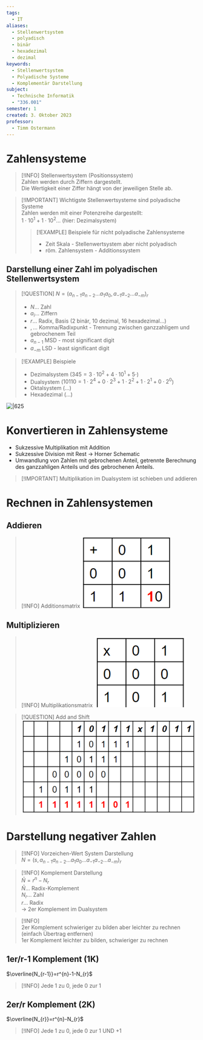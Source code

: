 ```yaml
---
tags:
  - IT
aliases:
  - Stellenwertsystem
  - polyadisch
  - binär
  - hexadezimal
  - dezimal
keywords:
  - Stellenwertsystem
  - Polyadische Systeme
  - Komplementär Darstellung
subject:
  - Technische Informatik
  - "336.001"
semester: 1
created: 3. Oktober 2023
professor:
  - Timm Ostermann
---
```

 

# Zahlensysteme

> [!INFO] Stellenwertsystem (Positionssystem)  
> Zahlen werden durch Ziffern dargestellt.  
> Die Wertigkeit einer Ziffer hängt von der jeweiligen Stelle ab.

> [!IMPORTANT] Wichtigste Stellenwertsysteme sind polyadische Systeme  
> Zahlen werden mit einer Potenzreihe dargestellt:  
> $1\cdot 10^1+1\cdot 10^2\dots$ (hier: Dezimalsystem)
>
> > [!EXAMPLE] Beispiele für nicht polyadische Zahlensysteme  
> > - Zeit Skala - Stellenwertsystem aber nicht polyadisch  
> > - röm. Zahlensystem - Additionssystem

## Darstellung einer Zahl im polyadischen Stellenwertsystem

> [!QUESTION] $N=(a_{n-1} a_{n-2}\dots  a_{1} a_{0},  a_{-1} a_{-2}\dots a_{-m})_{r}$  
> - $N\dots$ Zahl
> - $a_{i}\dots$ Ziffern  
> - $r\dots$ Radix, Basis (2 binär, 10 dezimal, 16 hexadezimal…)  
> - $,\dots$ Komma/Radixpunkt - Trennung zwischen ganzzahligem und gebrochenem Teil
> - $a_{n-1}$ MSD - most significant digit
> - $a_{-m}$ LSD - least significant digit

> [!EXAMPLE] Beispiele
> - Dezimalsystem ($345 = 3\cdot 10^2+4\cdot 10^1+5\cdot$)
> - Dualsystem ($10110=1\cdot 2^{4}+0\cdot 2^{3}+1\cdot 2^{2}+1\cdot 2^1 +0\cdot 2^0$)
> - Oktalsystem (…)
> - Hexadezimal (…)

![|625](assets/Pasted%20image%2020231003162318.png)

# Konvertieren in Zahlensysteme

- Sukzessive Multiplikation mit Addition
- Sukzessive Division mit Rest $\to$ Horner Schematic
- Umwandlung von Zahlen mit gebrochenen Anteil, getrennte Berechnung des ganzzahligen Anteils und des gebrochenen Anteils.

> [!IMPORTANT] Multiplikation im Dualsystem ist schieben und addieren

# Rechnen in Zahlensystemen

## Addieren

> [!INFO] Additionsmatrix
> ![](assets/Pasted%20image%2020231010122745.png)

## Multiplizieren 

> [!INFO] Multiplikationsmatrix
> ![](assets/Pasted%20image%2020231010122811.png)

> [!QUESTION] Add and Shift
> ![](assets/Pasted%20image%2020231010122432.png)

# Darstellung negativer Zahlen

> [!INFO] Vorzeichen-Wert System Darstellung  
> $N=(s,a_{n-1}a_{n-2}\dots a_{1}a_{0}\dots a_{-1}a_{-2}\dots a_{-m})_{r}$

> [!INFO] Komplement Darstellung  
> $\bar{N} = r^{n}-N_{r}$  
> $\bar{N}\dots$ Radix-Komplement  
> $N_{r}\dots$ Zahl  
> $r\dots$ Radix  
> $\to$ 2er Komplement im Dualsystem

> [!INFO]  
> 2er Komplement schwieriger zu bilden aber leichter zu rechnen (einfach Übertrag entfernen)  
> 1er Komplement leichter zu bilden, schwieriger zu rechnen

## 1er/r-1 Komplement (1K)

$\overline{N_{r-1}}=r^{n}-1-N_{r}$

> [!INFO] Jede $1$ zu $0$, jede $0$ zur $1$

## 2er/r Komplement (2K)

$\overline{N_{r}}=r^{n}-N_{r}$

> [!INFO] Jede $1$ zu $0$, jede $0$ zur $1$ UND $+1$

